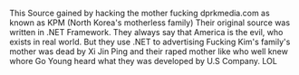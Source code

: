 This Source gained by hacking the mother fucking dprkmedia.com as known as KPM (North Korea's motherless family) Their original source was written in .NET Framework. They always say that America is the evil, who exists in real world. But they use .NET to advertising Fucking Kim's family's mother was dead by Xi Jin Ping and their raped mother like who well knew whore Go Young heard what they was developed by U.S Company. LOL
